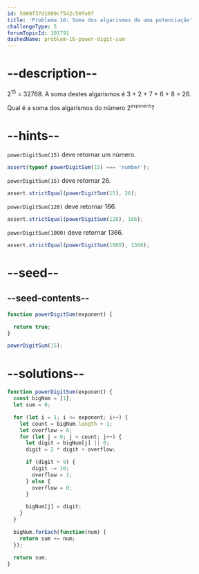 ```yaml
---
id: 5900f37d1000cf542c50fe8f
title: 'Problema 16: Soma dos algarismos de uma potenciação'
challengeType: 5
forumTopicId: 301791
dashedName: problem-16-power-digit-sum
---
```


# --description--

2<sup>15</sup> = 32768. A soma destes algarismos é 3 + 2 + 7 + 6 + 8 = 26.

Qual é a soma dos algarismos do número 2<sup><code>exponent</code></sup>?

# --hints--

`powerDigitSum(15)` deve retornar um número.

```js
assert(typeof powerDigitSum(15) === 'number');
```

`powerDigitSum(15)` deve retornar 26.

```js
assert.strictEqual(powerDigitSum(15), 26);
```

`powerDigitSum(128)` deve retornar 166.

```js
assert.strictEqual(powerDigitSum(128), 166);
```

`powerDigitSum(1000)` deve retornar 1366.

```js
assert.strictEqual(powerDigitSum(1000), 1366);
```

# --seed--

## --seed-contents--

```js
function powerDigitSum(exponent) {

  return true;
}

powerDigitSum(15);
```

# --solutions--

```js
function powerDigitSum(exponent) {
  const bigNum = [1];
  let sum = 0;

  for (let i = 1; i <= exponent; i++) {
    let count = bigNum.length + 1;
    let overflow = 0;
    for (let j = 0; j < count; j++) {
      let digit = bigNum[j] || 0;
      digit = 2 * digit + overflow;

      if (digit > 9) {
        digit -= 10;
        overflow = 1;
      } else {
        overflow = 0;
      }

      bigNum[j] = digit;
    }
  }

  bigNum.forEach(function(num) {
    return sum += num;
  });

  return sum;
}
```
